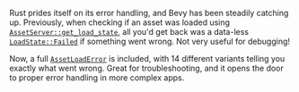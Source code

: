 Rust prides itself on its error handling, and Bevy has been steadily catching up.
Previously, when checking if an asset was loaded using [`AssetServer::get_load_state`](https://docs.rs/bevy/0.14/bevy/asset/struct.AssetServer.html#method.get_load_state),
all you'd get back was a data-less [`LoadState::Failed`](https://docs.rs/bevy/0.14/bevy/asset/enum.LoadState.html) if something went wrong.
Not very useful for debugging!

Now, a full [`AssetLoadError`](https://docs.rs/bevy/0.14/bevy/asset/enum.AssetLoadError.html) is included, with 14 different variants telling you exactly what went wrong.
Great for troubleshooting, and it opens the door to proper error handling in more complex apps.
